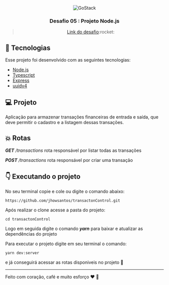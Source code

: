 <div align="center">
  <img alt="GoStack" src="https://storage.googleapis.com/golden-wind/bootcamp-gostack/header-desafios.png" />
</div>

<h3 align="center">
  Desafio 05 : Projeto Node.js
</h3>

<blockquote align="center"><a href="https://github.com/Rocketseat/bootcamp-gostack-desafios/blob/master/desafio-fundamentos-nodejs/README.md">Link do desafio</a>:rocket:
</blockquote>



## :pushpin: Tecnologias

Esse projeto foi desenvolvido com as seguintes tecnologias:

- [Node.js](https://nodejs.org/en/)
- [Typescript](https://www.typescriptlang.org/)
- [Express](https://expressjs.com/pt-br/)
- [uuidv4](https://github.com/thenativeweb/uuidv4)

## :computer: Projeto

Aplicação para armazenar transações financeiras de entrada e saída, que deve permitir o cadastro e a listagem dessas transações.

## :collision: Rotas

__*GET*__  _/transactions_ rota responsável por listar todas as transações


__*POST*__  _/transactions_ rota responsável por criar uma transação


## :point_down: Executando o projeto

No seu terminal copie e cole ou digite o comando abaixo:

```git
https://github.com/jhowsantos/transactonControl.git
````

Após realizar o clone acesse a pasta do projeto:

```git
cd transactonControl
````

Logo em seguida digite o comando __*yarn*__ para baixar e atualizar as dependências do projeto

Para executar o projeto digite em seu terminal o comando:

```terminal
yarn dev:server
````

e já conseguirá acessar as rotas disponiveis no projeto :punch:

---
Feito com coração, café e muito esforço :heart: :rocket:

